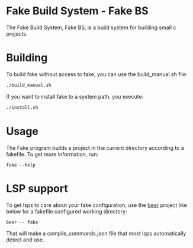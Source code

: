 # Fake Build System - Fake BS
The Fake Build System, Fake BS, is a build system for building small c projects.

# Building
To build fake without access to fake, you can use the build_manual.sh file:
```bash
./build_manual.sh
```
  
If you want to install fake to a system path, you execute:
```bash
./install.sh
```

# Usage
The Fake program builds a project in the current directory according to a fakefile.
To get more information, run:
```
fake --help
```

# LSP support
To get lsps to care about your fake configuration, use the [bear](https://github.com/rizsotto/Bear) project like below for a fakefile configured working directory:
```
bear -- fake
```
That will make a compile_commands.json file that most lsps automatically detect and use.

